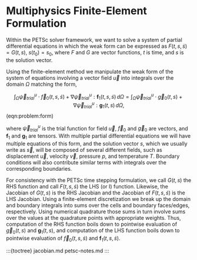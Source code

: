 # Multiphysics Finite-Element Formulation

Within the PETSc solver framework, we want to solve a system of partial differential equations in which the weak form can be expressed as $F(t,s,\dot{s}) = G(t,s)$, $s(t_0) = s_0$, where $F$ and $G$ are vector functions, $t$ is time, and $s$ is the solution vector.

Using the finite-element method we manipulate the weak form of the system of equations involving a vector field $\vec{u}$ into integrals over the domain $\Omega$ matching the form,

$$
\int_\Omega {\vec{\psi}_\mathit{trial}^{u}} \cdot \vec{f}_0(t,s,\dot{s}) + \nabla {\vec{\psi}_\mathit{trial}^{u}} : \boldsymbol{f}_1(t,s,\dot{s}) \, d\Omega =   \int_\Omega {\vec{\psi}_\mathit{trial}^{u}} \cdot \vec{g}_0(t,s) + \nabla {\vec{\psi}_\mathit{trial}^{u}} : \boldsymbol{g}_1(t,s) \, d\Omega,
$$ (eqn:problem:form)

where ${\vec{\psi}_\mathit{trial}^{u}}$ is the trial function for field $\vec{u}$, $\vec{f}_0$ and $\vec{g}_0$ are vectors, and $\boldsymbol{f}_1$ and $\boldsymbol{g}_1$ are tensors.
With multiple partial differential equations we will have multiple equations of this form, and the solution vector $s$, which we usually write as $\vec{s}$, will be composed of several different fields, such as displacement $\vec{u}$, velocity $\vec{v}$, pressure $p$, and temperature $T$.
Boundary conditions will also contribute similar terms with integrals over the corresponding boundaries.

For consistency with the PETSc time stepping formulation, we call $G(t,s)$ the RHS function and call $F(t,s,\dot{s})$ the LHS (or I) function.
Likewise, the Jacobian of $G(t,s)$ is the RHS Jacobian and the Jacobian of $F(t,s,\dot{s})$ is the LHS Jacobian.
Using a finite-element discretization we break up the domain and boundary integrals into sums over the cells and boundary faces/edges, respectively.
Using numerical quadrature those sums in turn involve sums over the values at the quadrature points with appropriate weights.
Thus, computation of the RHS function boils down to pointwise evaluation of $\vec{g}_0(t,s)$ and $\boldsymbol{g}_1(t,s)$, and computation of the LHS function boils down to pointwise evaluation of $\vec{f}_0(t,s,\dot{s})$ and $\boldsymbol{f}_1(t,s,\dot{s})$.

:::{toctree}
jacobian.md
petsc-notes.md
:::
